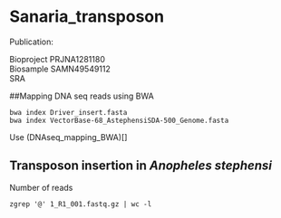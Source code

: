 # Sanaria_transposon

Publication: <br />

Bioproject PRJNA1281180 <br />
Biosample SAMN49549112<br />
SRA <br />

##Mapping DNA seq reads using BWA
```
bwa index Driver_insert.fasta
bwa index VectorBase-68_AstephensiSDA-500_Genome.fasta
```
Use (DNAseq_mapping_BWA)[] <br />
## Transposon insertion in _Anopheles stephensi_

Number of reads 
```
zgrep '@' 1_R1_001.fastq.gz | wc -l
```




